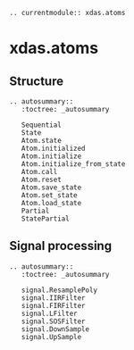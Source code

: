 ```{eval-rst}
.. currentmodule:: xdas.atoms
```

# xdas.atoms

## Structure

```{eval-rst}
.. autosummary::
   :toctree: _autosummary

   Sequential
   State
   Atom.state
   Atom.initialized
   Atom.initialize
   Atom.initialize_from_state
   Atom.call
   Atom.reset
   Atom.save_state
   Atom.set_state
   Atom.load_state
   Partial
   StatePartial
```

## Signal processing

```{eval-rst}
.. autosummary::
   :toctree: _autosummary

   signal.ResamplePoly
   signal.IIRFilter
   signal.FIRFilter
   signal.LFilter
   signal.SOSFilter
   signal.DownSample
   signal.UpSample
```